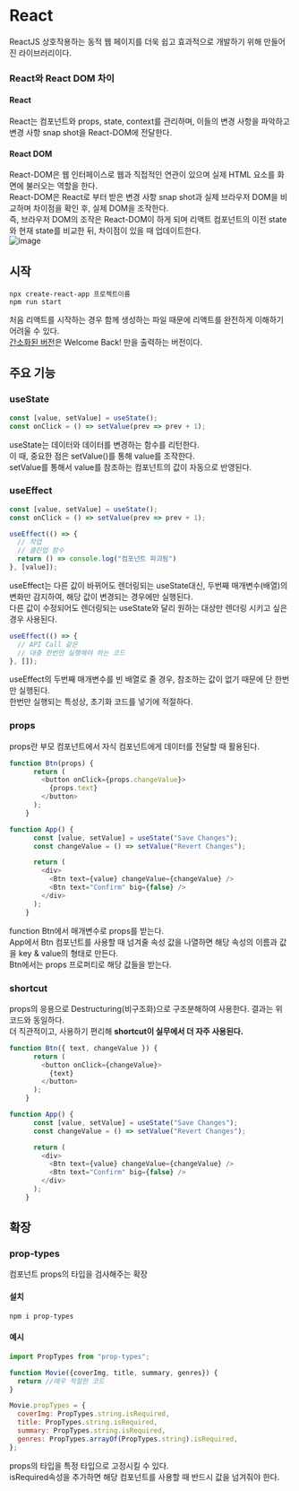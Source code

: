 # React
ReactJS 상호작용하는 동적 웹 페이지를 더욱 쉽고 효과적으로 개발하기 위해 만들어진 라이브러리이다.
### React와 React DOM 차이
#### React
React는 컴포넌트와 props, state, context를 관리하며, 이들의 변경 사항을 파악하고 변경 사항 snap shot을 React-DOM에 전달한다.
#### React DOM
React-DOM은 웹 인터페이스로 웹과 직접적인 연관이 있으며 실제 HTML 요소를 화면에 불러오는 역할을 한다.  
React-DOM은 React로 부터 받은 변경 사항 snap shot과 실제 브라우저 DOM을 비교하며 차이점을 확인 후, 실제 DOM을 조작한다.  
즉, 브라우저 DOM의 조작은 React-DOM이 하게 되며 리액트 컴포넌트의 이전 state와 현재 state를 비교한 뒤, 차이점이 있을 때 업데이트한다.  
![image](https://user-images.githubusercontent.com/68111814/222175967-fd4a8ae4-dcd7-4747-89bd-0a2c77cc2574.png)

## 시작
```
npx create-react-app 프로젝트이름
npm run start
```
처음 리액트를 시작하는 경우 함께 생성하는 파일 때문에 리액트를 완전하게 이해하기 어려울 수 있다.  
[간소화된 버전](https://github.com/Aierse/Study/tree/6eb0dafe4233f13172556aa3d785c29b1531a523/TypeScript/nomadcoder/ReactJS/react-for-beginners)은 Welcome Back! 만을 출력하는 버전이다.

## 주요 기능
### useState
```js
const [value, setValue] = useState();
const onClick = () => setValue(prev => prev + 1);
```

useState는 데이터와 데이터를 변경하는 함수를 리턴한다.  
이 때, 중요한 점은 setValue()를 통해 value를 조작한다.  
setValue를 통해서 value를 참조하는 컴포넌트의 값이 자동으로 반영된다.
### useEffect
```js
const [value, setValue] = useState();
const onClick = () => setValue(prev => prev + 1);

useEffect(() => {
  // 작업
  // 클린업 함수
  return () => console.log("컴포넌트 파괴됨")
}, [value]);
```
useEffect는 다른 값이 바뀌어도 렌더링되는 useState대신, 두번째 매개변수(배열)의 변화만 감지하여, 해당 값이 변경되는 경우에만 실행된다.  
다른 값이 수정되어도 렌더링되는 useState와 달리 원하는 대상만 렌더링 시키고 싶은 경우 사용된다.
```js
useEffect(() => {
  // API Call 같은
  // 대충 한번만 실행해야 하는 코드
}, []);
```
useEffect의 두번째 매개변수를 빈 배열로 줄 경우, 참조하는 값이 없기 때문에 단 한번만 실행된다.  
한번만 실행되는 특성상, 초기화 코드를 넣기에 적절하다.
### props
props란 부모 컴포넌트에서 자식 컴포넌트에게 데이터를 전달할 때 활용된다.
```js
function Btn(props) {
      return (
        <button onClick={props.changeValue}>
          {props.text}
        </button>
      );
    }

function App() {
      const [value, setValue] = useState("Save Changes");
      const changeValue = () => setValue("Revert Changes");

      return (
        <div>
          <Btn text={value} changeValue={changeValue} />
          <Btn text="Confirm" big={false} />
        </div>
      );
    }
```
function Btn에서 매개변수로 props를 받는다.  
App에서 Btn 컴포넌트를 사용할 때 넘겨줄 속성 값을 나열하면 해당 속성의 이름과 값을 key & value의 형태로 만든다.  
Btn에서는 props 프로퍼티로 해당 값들을 받는다.
### shortcut
props의 응용으로 Destructuring(비구조화)으로 구조분해하여 사용한다. 결과는 위 코드와 동일하다.  
더 직관적이고, 사용하기 편리해 **shortcut이 실무에서 더 자주 사용된다.**
```js
function Btn({ text, changeValue }) {
      return (
        <button onClick={changeValue}>
          {text}
        </button>
      );
    }

function App() {
      const [value, setValue] = useState("Save Changes");
      const changeValue = () => setValue("Revert Changes");

      return (
        <div>
          <Btn text={value} changeValue={changeValue} />
          <Btn text="Confirm" big={false} />
        </div>
      );
    }
```

## 확장
### prop-types
컴포넌트 props의 타입을 검사해주는 확장 
#### 설치
```
npm i prop-types 
```
#### 예시
```js
import PropTypes from "prop-types";

function Movie({coverImg, title, summary, genres}) {
  return //매우 적절한 코드
}

Movie.propTypes = {
  coverImg: PropTypes.string.isRequired,
  title: PropTypes.string.isRequired,
  summary: PropTypes.string.isRequired,
  genres: PropTypes.arrayOf(PropTypes.string).isRequired,
};
```
props의 타입을 특정 타입으로 고정시킬 수 있다.  
isRequired속성을 추가하면 해당 컴포넌트를 사용할 때 반드시 값을 넘겨줘야 한다.
